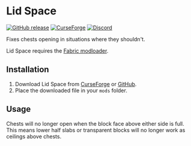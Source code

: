 # Lid Space

[![GitHub release](https://img.shields.io/github/release/haykam821/Lid-Space.svg?style=popout&label=github)](https://github.com/haykam821/Lid-Space/releases/latest)
[![CurseForge](https://img.shields.io/static/v1?style=popout&label=curseforge&message=project&color=6441A4)](https://www.curseforge.com/minecraft/mc-mods/lid-space)
[![Discord](https://img.shields.io/static/v1?style=popout&label=chat&message=discord&color=7289DA)](https://discord.gg/eXcffmW)

Fixes chests opening in situations where they shouldn't.

Lid Space requires the [Fabric modloader](https://fabricmc.net/use/).

## Installation

1. Download Lid Space from [CurseForge](https://www.curseforge.com/minecraft/mc-mods/lid-space/files) or [GitHub](https://github.com/haykam821/Lid-Space/releases).
2. Place the downloaded file in your `mods` folder.

## Usage

Chests will no longer open when the block face above either side is full. This means lower half slabs or transparent blocks will no longer work as ceilings above chests.
